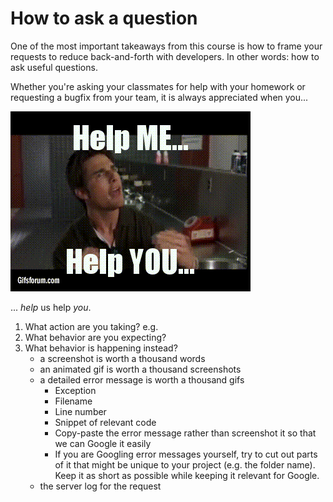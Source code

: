 # How to ask a question

One of the most important takeaways from this course is how to frame your requests to reduce back-and-forth with developers. In other words: how to ask useful questions.

Whether you're asking your classmates for help with your homework or requesting a bugfix from your team, it is always appreciated when you...

![](/assets/helpmehelpyou.gif)

... _help_ us help _you_.

 1. What action are you taking? e.g. 
 1. What behavior are you expecting?
 1. What behavior is happening instead?
    - a screenshot is worth a thousand words
    - an animated gif is worth a thousand screenshots
    - a detailed error message is worth a thousand gifs
        - Exception
        - Filename
        - Line number
        - Snippet of relevant code
        - Copy-paste the error message rather than screenshot it so that we can Google it easily
        - If you are Googling error messages yourself, try to cut out parts of it that might be unique to your project (e.g. the folder name). Keep it as short as possible while keeping it relevant for Google.
    - the server log for the request
